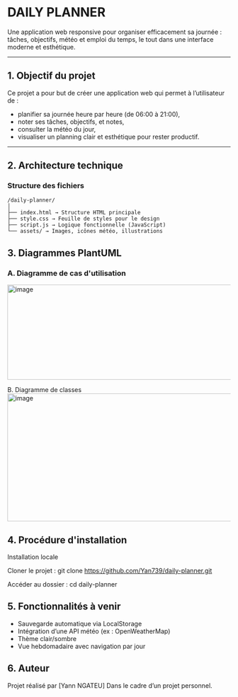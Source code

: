 # DAILY PLANNER

Une application web responsive pour organiser efficacement sa journée : tâches, objectifs, météo et emploi du temps, le tout dans une interface moderne et esthétique.

---

## 1. Objectif du projet

Ce projet a pour but de créer une application web qui permet à l’utilisateur de :

- planifier sa journée heure par heure (de 06:00 à 21:00),
- noter ses tâches, objectifs, et notes,
- consulter la météo du jour,
- visualiser un planning clair et esthétique pour rester productif.

---

## 2. Architecture technique

### Structure des fichiers

```
/daily-planner/
│
├── index.html → Structure HTML principale
├── style.css → Feuille de styles pour le design
├── script.js → Logique fonctionnelle (JavaScript)
└── assets/ → Images, icônes météo, illustrations
```

## 3. Diagrammes PlantUML

### A. Diagramme de cas d'utilisation
<img width="1227" height="215" alt="image" src="https://github.com/user-attachments/assets/c0301eb6-d90d-4ac9-8ac1-c9876f5b3b57" />

B. Diagramme de classes
<img width="945" height="289" alt="image" src="https://github.com/user-attachments/assets/e96b0a8b-0c56-4fb2-8889-4f7969243e6d" />

## 4. Procédure d'installation

Installation locale

Cloner le projet :
git clone https://github.com/Yan739/daily-planner.git

Accéder au dossier :
cd daily-planner

## 5. Fonctionnalités à venir

- Sauvegarde automatique via LocalStorage
- Intégration d’une API météo (ex : OpenWeatherMap)
- Thème clair/sombre
- Vue hebdomadaire avec navigation par jour

## 6. Auteur
Projet réalisé par [Yann NGATEU]
Dans le cadre d’un projet personnel.
